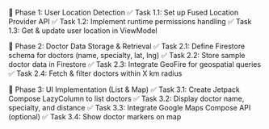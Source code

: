 📌 Phase 1: User Location Detection
✅ Task 1.1: Set up Fused Location Provider API
✅ Task 1.2: Implement runtime permissions handling
✅ Task 1.3: Get & update user location in ViewModel

📌 Phase 2: Doctor Data Storage & Retrieval
✅ Task 2.1: Define Firestore schema for doctors (name, specialty, lat, lng)
✅ Task 2.2: Store sample doctor data in Firestore
✅ Task 2.3: Integrate GeoFire for geospatial queries
✅ Task 2.4: Fetch & filter doctors within X km radius

📌 Phase 3: UI Implementation (List & Map)
✅ Task 3.1: Create Jetpack Compose LazyColumn to list doctors
✅ Task 3.2: Display doctor name, specialty, and distance
✅ Task 3.3: Integrate Google Maps Compose API (optional)
✅ Task 3.4: Show doctor markers on map